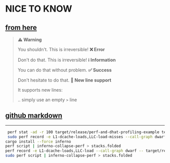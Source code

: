 # NICE TO KNOW

## [from here](https://stackoverflow.com/questions/50544499/how-to-make-a-styled-markdown-admonition-box-in-a-github-gist/72327818#72327818)

> **⚠️ Warning**
>
> You shouldn't. This is irreversible!
> **❌ Error**
>
> Don't do that. This is irreversible!
> **ℹ️ Information**
>
> You can do that without problem.
> **✅ Success**
>
> Don't hesitate to do that.
> **🦄 New line support**
>
> It supports new lines:
>
> .. simply use an empty `>` line

## [github markdown](https://docs.github.com/de/get-started/writing-on-github/getting-started-with-writing-and-formatting-on-github/basic-writing-and-formatting-syntax)

---

```bash
 perf stat -ad -r 100 target/release/perf-and-dhat-profiling-example test.csv
 sudo perf record -e L1-dcache-loads,LLC-load-misses --call-graph dwarf -- target/release/perf-and-dhat-profiling-example test.csv
cargo install --force inferno
perf script | inferno-collapse-perf > stacks.folded
perf record -e L1-dcache-loads,LLC-load --call-graph dwarf -- target/release/perf-and-dhat-profiling-example test.csv
sudo perf script | inferno-collapse-perf > stacks.folded
```
